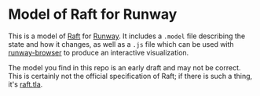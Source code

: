 # Model of Raft for Runway

This is a model of [Raft](https://raft.github.io) for
[Runway](https://github.com/SalesforceEng/runway-browser). It includes a
`.model` file describing the state and how it changes, as well as a `.js` file
which can be used with
[runway-browser](https://github.com/SalesforceEng/runway-browser) to produce an
interactive visualization.

The model you find in this repo is an early draft and may not be correct. This
is certainly not the official specification of Raft; if there is such a thing,
it's [raft.tla](https://github.com/ongardie/raft.tla).
